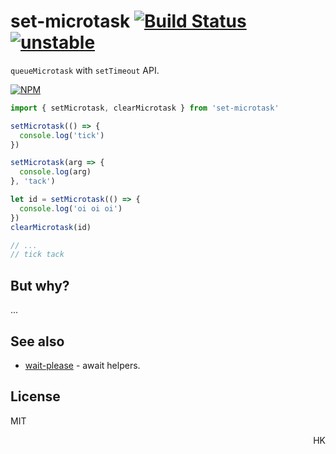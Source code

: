 # set-microtask [![Build Status](https://travis-ci.org/dy/set-microtask.svg?branch=master)](https://travis-ci.org/dy/set-microtask) [![unstable](https://img.shields.io/badge/stability-unstable-yellow.svg)](http://github.com/badges/stability-badges)

`queueMicrotask` with `setTimeout` API.

[![NPM](https://nodei.co/npm/set-microtask.png?mini=true)](https://nodei.co/npm/set-microtask/)

```js
import { setMicrotask, clearMicrotask } from 'set-microtask'

setMicrotask(() => {
  console.log('tick')
})

setMicrotask(arg => {
  console.log(arg)
}, 'tack')

let id = setMicrotask(() => {
  console.log('oi oi oi')
})
clearMicrotask(id)

// ...
// tick tack
```

## But why?

...

## See also

* [wait-please](https://github.com/dy/wait-please) - await helpers.

## License

MIT

<p align="right">HK</p>
